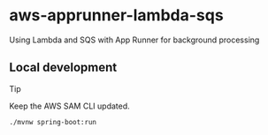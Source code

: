 # aws-apprunner-lambda-sqs
Using Lambda and SQS with App Runner for background processing

## Local development

> [!TIP]
> Keep the AWS SAM CLI updated.

```sh
./mvnw spring-boot:run
```

##

